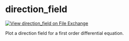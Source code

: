# direction_field
[![View direction_field on File Exchange](https://www.mathworks.com/matlabcentral/images/matlab-file-exchange.svg)](https://www.mathworks.com/matlabcentral/fileexchange/79873-direction_field)

Plot a direction field for a first order differential equation.
